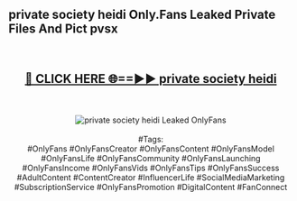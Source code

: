<h2>private society heidi Only.Fans Leaked Private Files And Pict pvsx</h2>
<br>
<div align="center">
<h2><a href="https://mediafiles.top/private_society_heidi" rel="nofollow">🔴 CLICK HERE 🌐==►► private society heidi</a></h2>
<br>
<br>
<a href="https://mediafiles.top/private_society_heidi" rel="nofollow" data-target="animated-image.originalLink"><img src="https://i.ibb.co.com/WyWwxjT/player-gif2.gif" alt="private society heidi Leaked OnlyFans" style="max-width: 100%; display: inline-block;" data-target="animated-image.originalImage"></a>
<br><br>
#Tags:
<br>
#OnlyFans #OnlyFansCreator #OnlyFansContent #OnlyFansModel #OnlyFansLife #OnlyFansCommunity #OnlyFansLaunching #OnlyFansIncome #OnlyFansVids #OnlyFansTips #OnlyFansSuccess #AdultContent #ContentCreator #InfluencerLife #SocialMediaMarketing #SubscriptionService #OnlyFansPromotion #DigitalContent #FanConnect
</div>
<br>